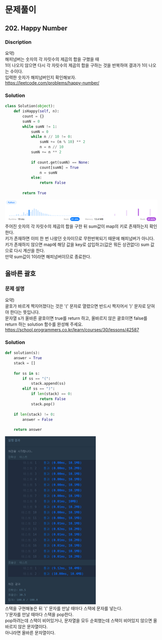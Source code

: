 # 문제풀이
## 202. Happy Number

### Discription  
요약)  
해피넘버는 숫자의 각 자릿수의 제곱의 합을 구했을 때  
1이 나오지 않으면 다시 각 자릿수의 제곱의 합을 구하는 것을 반복하여 결과가 1이 나오는 수이다.  
입력한 숫자가 해피넘버인지 확인해보자.  
https://leetcode.com/problems/happy-number/

### Solution

```python
class Solution(object):
    def isHappy(self, n):
        count = {}
        sumN = 0
        while sumN != 1:
            sumN = 0
            while n // 10 != 0:
                sumN += (n % 10) ** 2
                n = n // 10
            sumN += n ** 2

            if count.get(sumN) == None:
                count[sumN] = True
                n = sumN
            else:
                return False
        
        return True
```
![res1_1](./img/res1.png)  
주어진 숫자의 각 자릿수의 제곱의 합을 구한 뒤 sum값이 map의 키로 존재하는지 확인한다.  
키가 존재하면 이미 한 번 나왔던 숫자이므로 무한반복되기 때문에 해피넘버가 아니다.  
키가 존재하지 않으면 map에 해당 값을 key로 삽입하고(값은 뭐든 상관없다) sum 값으로 다시 계산을 한다.  
만약 sum값이 1이라면 해피넘버이므로 종료한다.  

## 올바른 괄호

### 문제 설명
요약)  
괄호가 바르게 짝지어졌다는 것은 '(' 문자로 열렸으면 반드시 짝지어서 ')' 문자로 닫혀야 한다는 뜻입니다.  
문자열 s가 올바른 괄호이면 true를 return 하고, 올바르지 않은 괄호이면 false를 return 하는 solution 함수를 완성해 주세요.  
https://school.programmers.co.kr/learn/courses/30/lessons/42587  

### Solution

```python
def solution(s):
    answer = True
    stack = []
    
    for ss in s:
        if ss == "(":
            stack.append(ss)
        elif ss == ")":
            if len(stack) == 0:
                return False
            stack.pop()

    if len(stack) != 0:
        answer = False
        
    return answer
```
![res2](./img/res2.png)  
스택을 구현해놓은 뒤 '(' 문자를 만날 때마다 스택에 문자를 넣는다.  
')'문자를 만날 때마다 스택을 pop한다.  
pop하려는데 스택이 비어있거나, 문자열을 모두 순회했는데 스택이 비어있지 않으면 올바르지 않은 문자열이다.  
아니라면 올바른 문자열이다.  

